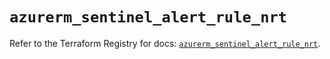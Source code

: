# `azurerm_sentinel_alert_rule_nrt`

Refer to the Terraform Registry for docs: [`azurerm_sentinel_alert_rule_nrt`](https://registry.terraform.io/providers/hashicorp/azurerm/3.103.0/docs/resources/sentinel_alert_rule_nrt).
